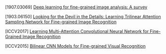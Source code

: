 [1907.03069] [Deep learning for fine-grained image analysis: A survey](https://arxiv.org/abs/1907.03069)

[1903.06150] [Looking for the Devil in the Details: Learning Trilinear Attention Sampling
Network for Fine-grained Image Recognition](https://arxiv.org/abs/1903.06150v2)

[ICCV2017] [Learning Multi-Attention Convolutional Neural Network for Fine-Grained
Image Recognition](http://openaccess.thecvf.com/content_ICCV_2017/papers/Zheng_Learning_Multi-Attention_Convolutional_ICCV_2017_paper.pdf)

[ICCV2015] [Bilinear CNN Models for Fine-grained Visual Recognition](http://vis-www.cs.umass.edu/bcnn/docs/bcnn_iccv15.pdf)
